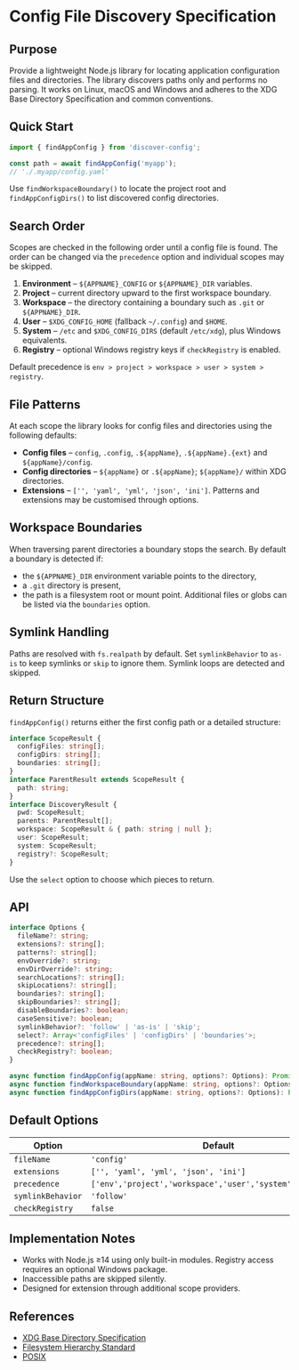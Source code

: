 # Config File Discovery Specification

## Purpose
Provide a lightweight Node.js library for locating application configuration files and directories. The library discovers paths only and performs no parsing. It works on Linux, macOS and Windows and adheres to the XDG Base Directory Specification and common conventions.

## Quick Start
```javascript
import { findAppConfig } from 'discover-config';

const path = await findAppConfig('myapp');
// './.myapp/config.yaml'
```
Use `findWorkspaceBoundary()` to locate the project root and `findAppConfigDirs()` to list discovered config directories.

## Search Order
Scopes are checked in the following order until a config file is found. The order can be changed via the `precedence` option and individual scopes may be skipped.
1. **Environment** – `${APPNAME}_CONFIG` or `${APPNAME}_DIR` variables.
2. **Project** – current directory upward to the first workspace boundary.
3. **Workspace** – the directory containing a boundary such as `.git` or `${APPNAME}_DIR`.
4. **User** – `$XDG_CONFIG_HOME` (fallback `~/.config`) and `$HOME`.
5. **System** – `/etc` and `$XDG_CONFIG_DIRS` (default `/etc/xdg`), plus Windows equivalents.
6. **Registry** – optional Windows registry keys if `checkRegistry` is enabled.

Default precedence is `env > project > workspace > user > system > registry`.

## File Patterns
At each scope the library looks for config files and directories using the following defaults:
- **Config files** – `config`, `.config`, `.${appName}`, `.${appName}.{ext}` and `${appName}/config`.
- **Config directories** – `${appName}` or `.${appName}`; `${appName}/` within XDG directories.
- **Extensions** – `['', 'yaml', 'yml', 'json', 'ini']`.
Patterns and extensions may be customised through options.

## Workspace Boundaries
When traversing parent directories a boundary stops the search. By default a boundary is detected if:
- the `${APPNAME}_DIR` environment variable points to the directory,
- a `.git` directory is present,
- the path is a filesystem root or mount point.
Additional files or globs can be listed via the `boundaries` option.

## Symlink Handling
Paths are resolved with `fs.realpath` by default. Set `symlinkBehavior` to `as-is` to keep symlinks or `skip` to ignore them. Symlink loops are detected and skipped.

## Return Structure
`findAppConfig()` returns either the first config path or a detailed structure:
```typescript
interface ScopeResult {
  configFiles: string[];
  configDirs: string[];
  boundaries: string[];
}
interface ParentResult extends ScopeResult {
  path: string;
}
interface DiscoveryResult {
  pwd: ScopeResult;
  parents: ParentResult[];
  workspace: ScopeResult & { path: string | null };
  user: ScopeResult;
  system: ScopeResult;
  registry?: ScopeResult;
}
```
Use the `select` option to choose which pieces to return.

## API
```typescript
interface Options {
  fileName?: string;
  extensions?: string[];
  patterns?: string[];
  envOverride?: string;
  envDirOverride?: string;
  searchLocations?: string[];
  skipLocations?: string[];
  boundaries?: string[];
  skipBoundaries?: string[];
  disableBoundaries?: boolean;
  caseSensitive?: boolean;
  symlinkBehavior?: 'follow' | 'as-is' | 'skip';
  select?: Array<'configFiles' | 'configDirs' | 'boundaries'>;
  precedence?: string[];
  checkRegistry?: boolean;
}

async function findAppConfig(appName: string, options?: Options): Promise<string | DiscoveryResult | null>;
async function findWorkspaceBoundary(appName: string, options?: Options): Promise<string | null>;
async function findAppConfigDirs(appName: string, options?: Options): Promise<string[]>;
```

## Default Options
| Option | Default | Example |
| ------ | ------- | ------- |
| `fileName` | `'config'` | `'settings'` |
| `extensions` | `['', 'yaml', 'yml', 'json', 'ini']` | `['toml']` |
| `precedence` | `['env','project','workspace','user','system','registry']` | `['env','user']` |
| `symlinkBehavior` | `'follow'` | `'as-is'` |
| `checkRegistry` | `false` | `true` |

## Implementation Notes
- Works with Node.js ≥14 using only built-in modules. Registry access requires an optional Windows package.
- Inaccessible paths are skipped silently.
- Designed for extension through additional scope providers.

## References
- [XDG Base Directory Specification](https://specifications.freedesktop.org/basedir-spec/latest/)
- [Filesystem Hierarchy Standard](https://refspecs.linuxfoundation.org/FHS_3.0/fhs-3.0.html)
- [POSIX](https://pubs.opengroup.org/onlinepubs/9699919799/)
